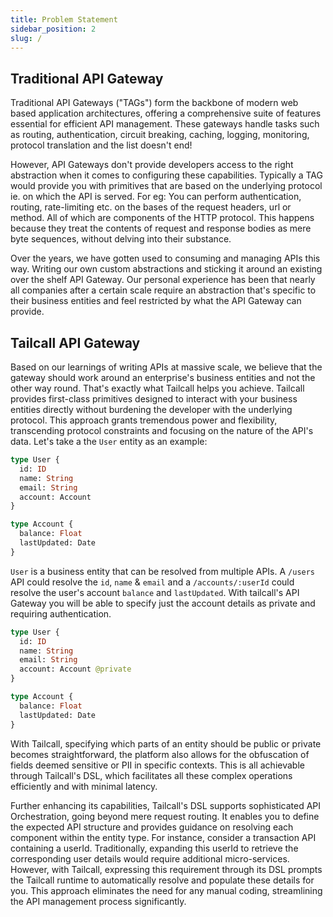 ```yaml
---
title: Problem Statement
sidebar_position: 2
slug: /
---
```


## Traditional API Gateway

Traditional API Gateways ("TAGs") form the backbone of modern web based application architectures, offering a comprehensive suite of features essential for efficient API management. These gateways handle tasks such as routing, authentication, circuit breaking, caching, logging, monitoring, protocol translation and the list doesn't end!

However, API Gateways don't provide developers access to the right abstraction when it comes to configuring these capabilities. Typically a TAG would provide you with primitives that are based on the underlying protocol ie. on which the API is served. For eg: You can perform authentication, routing, rate-limiting etc. on the bases of the request headers, url or method. All of which are components of the HTTP protocol. This happens because they treat the contents of request and response bodies as mere byte sequences, without delving into their substance.

Over the years, we have gotten used to consuming and managing APIs this way. Writing our own custom abstractions and sticking it around an existing over the shelf API Gateway. Our personal experience has been that nearly all companies after a certain scale require an abstraction that's specific to their business entities and feel restricted by what the API Gateway can provide.

## Tailcall API Gateway

Based on our learnings of writing APIs at massive scale, we believe that the gateway should work around an enterprise's business entities and not the other way round. That's exactly what Tailcall helps you achieve.
Tailcall provides first-class primitives designed to interact with your business entities directly without burdening the developer with the underlying protocol. This approach grants tremendous power and flexibility, transcending protocol constraints and focusing on the nature of the API's data. Let's take a the `User` entity as an example:

```graphql
type User {
  id: ID
  name: String
  email: String
  account: Account
}

type Account {
  balance: Float
  lastUpdated: Date
}
```

`User` is a business entity that can be resolved from multiple APIs. A `/users` API could resolve the `id`, `name` & `email` and a `/accounts/:userId` could resolve the user's account `balance` and `lastUpdated`. With tailcall's API Gateway you will be able to specify just the account details as private and requiring authentication.

```graphql
type User {
  id: ID
  name: String
  email: String
  account: Account @private
}

type Account {
  balance: Float
  lastUpdated: Date
}
```

With Tailcall, specifying which parts of an entity should be public or private becomes straightforward, the platform also allows for the obfuscation of fields deemed sensitive or PII in specific contexts. This is all achievable through Tailcall's DSL, which facilitates all these complex operations efficiently and with minimal latency.

Further enhancing its capabilities, Tailcall's DSL supports sophisticated API Orchestration, going beyond mere request routing. It enables you to define the expected API structure and provides guidance on resolving each component within the entity type. For instance, consider a transaction API containing a userId. Traditionally, expanding this userId to retrieve the corresponding user details would require additional micro-services. However, with Tailcall, expressing this requirement through its DSL prompts the Tailcall runtime to automatically resolve and populate these details for you. This approach eliminates the need for any manual coding, streamlining the API management process significantly.
